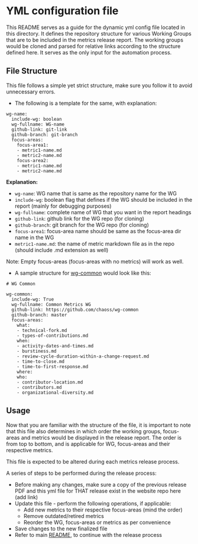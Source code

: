 # YML configuration file

This README serves as a guide for the dynamic yml config file located in this directory. It defines the repository structure for various Working Groups that are to be included in the metrics release report. The working groups would be cloned and parsed for relative links according to the structure defined here. It serves as the only input for the automation process.

## File Structure

This file follows a simple yet strict structure, make sure you follow it to avoid unnecessary errors.

* The following is a template for the same, with explanation:

```
wg-name:
  include-wg: boolean
  wg-fullname: WG-name
  github-link: git-link
  github-branch: git-branch
  focus-areas:
    focus-area1:
    - metric1-name.md
    - metric2-name.md
    focus-area2:
    - metric1-name.md
    - metric2-name.md
```

**Explanation:**
* `wg-name`: WG name that is same as the repository name for the WG
* `include-wg`: boolean flag that defines if the WG should be included in the report (mainly for debugging purposes)
* `wg-fullname`: complete name of WG that you want in the report headings
* `github-link`: github link for the WG repo (for cloning)
* `github-branch`: git branch for the WG repo (for cloning)
* `focus-area1`: focus-area name should be same as the focus-area dir name in the WG
* `metric1-name.md`: the name of metric markdown file as in the repo (should include .md extension as well)

Note: Empty focus-areas (focus-areas with no metrics) will work as well.

* A sample structure for [wg-common](https://github.com/chaoss/wg-common) would look like this:

```
# WG Common

wg-common:
  include-wg: True
  wg-fullname: Common Metrics WG
  github-link: https://github.com/chaoss/wg-common
  github-branch: master
  focus-areas:
    what:
    - technical-fork.md
    - types-of-contributions.md
    when:
    - activity-dates-and-times.md
    - burstiness.md
    - review-cycle-duration-within-a-change-request.md
    - time-to-close.md
    - time-to-first-response.md
    where:
    who:
    - contributor-location.md
    - contributors.md
    - organizational-diversity.md
```

## Usage

Now that you are familiar with the structure of the file, it is important to note that this file also determines in which order the working groups, focus-areas and metrics would be displayed in the release report. The order is from top to bottom, and is applicable for WG, focus-areas and their respective metrics.

This file is expected to be altered during each metrics release process.

A series of steps to be performed during the release process:
* Before making any changes, make sure a copy of the previous release PDF and this yml file for THAT release exist in the website repo here (add link)
* Update this file - perform the following operations, if applicable:
    * Add new metrics to their respective focus-areas (mind the order)
    * Remove outdated/retired metrics
    * Reorder the WG, focus-areas or metrics as per convenience
* Save changes to the new finalized file
* Refer to main [README](../README.md), to continue with the release process


